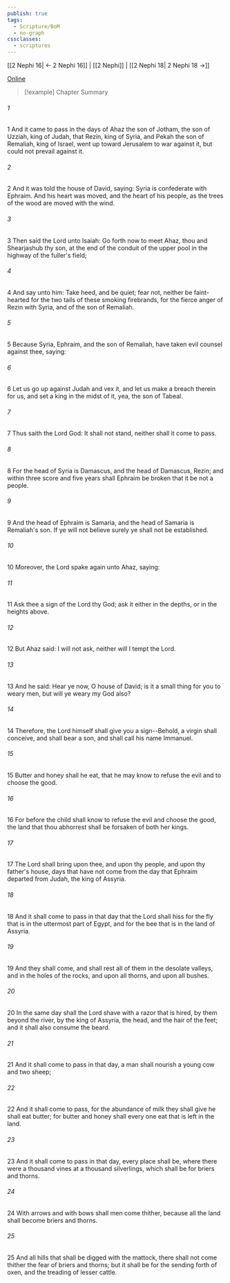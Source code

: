 ```yaml
---
publish: true
tags:
  - Scripture/BoM
  - no-graph
cssclasses:
  - scriptures
---
```

[[2 Nephi 16| ← 2 Nephi 16]] | [[2 Nephi]] | [[2 Nephi 18| 2 Nephi 18 →]]

[Online](https://churchofjesuschrist.org/study/scriptures/bofm/2-ne/17?lang=eng)

>[!example] Chapter Summary
>
###### 1
1 And it came to pass in the days of Ahaz the son of Jotham, the son of Uzziah, king of Judah, that Rezin, king of Syria, and Pekah the son of Remaliah, king of Israel, went up toward Jerusalem to war against it, but could not prevail against it.
###### 2
2 And it was told the house of David, saying: Syria is confederate with Ephraim. And his heart was moved, and the heart of his people, as the trees of the wood are moved with the wind.
###### 3
3 Then said the Lord unto Isaiah: Go forth now to meet Ahaz, thou and Shearjashub thy son, at the end of the conduit of the upper pool in the highway of the fuller's field;
###### 4
4 And say unto him: Take heed, and be quiet; fear not, neither be faint-hearted for the two tails of these smoking firebrands, for the fierce anger of Rezin with Syria, and of the son of Remaliah.
###### 5
5 Because Syria, Ephraim, and the son of Remaliah, have taken evil counsel against thee, saying:
###### 6
6 Let us go up against Judah and vex it, and let us make a breach therein for us, and set a king in the midst of it, yea, the son of Tabeal.
###### 7
7 Thus saith the Lord God: It shall not stand, neither shall it come to pass.
###### 8
8 For the head of Syria is Damascus, and the head of Damascus, Rezin; and within three score and five years shall Ephraim be broken that it be not a people.
###### 9
9 And the head of Ephraim is Samaria, and the head of Samaria is Remaliah's son. If ye will not believe surely ye shall not be established.
###### 10
10 Moreover, the Lord spake again unto Ahaz, saying:
###### 11
11 Ask thee a sign of the Lord thy God; ask it either in the depths, or in the heights above.
###### 12
12 But Ahaz said: I will not ask, neither will I tempt the Lord.
###### 13
13 And he said: Hear ye now, O house of David; is it a small thing for you to weary men, but will ye weary my God also?
###### 14
14 Therefore, the Lord himself shall give you a sign--Behold, a virgin shall conceive, and shall bear a son, and shall call his name Immanuel.
###### 15
15 Butter and honey shall he eat, that he may know to refuse the evil and to choose the good.
###### 16
16 For before the child shall know to refuse the evil and choose the good, the land that thou abhorrest shall be forsaken of both her kings.
###### 17
17 The Lord shall bring upon thee, and upon thy people, and upon thy father's house, days that have not come from the day that Ephraim departed from Judah, the king of Assyria.
###### 18
18 And it shall come to pass in that day that the Lord shall hiss for the fly that is in the uttermost part of Egypt, and for the bee that is in the land of Assyria.
###### 19
19 And they shall come, and shall rest all of them in the desolate valleys, and in the holes of the rocks, and upon all thorns, and upon all bushes.
###### 20
20 In the same day shall the Lord shave with a razor that is hired, by them beyond the river, by the king of Assyria, the head, and the hair of the feet; and it shall also consume the beard.
###### 21
21 And it shall come to pass in that day, a man shall nourish a young cow and two sheep;
###### 22
22 And it shall come to pass, for the abundance of milk they shall give he shall eat butter; for butter and honey shall every one eat that is left in the land.
###### 23
23 And it shall come to pass in that day, every place shall be, where there were a thousand vines at a thousand silverlings, which shall be for briers and thorns.
###### 24
24 With arrows and with bows shall men come thither, because all the land shall become briers and thorns.
###### 25
25 And all hills that shall be digged with the mattock, there shall not come thither the fear of briers and thorns; but it shall be for the sending forth of oxen, and the treading of lesser cattle.



